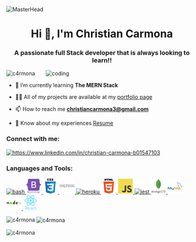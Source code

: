 ![MasterHead](https://pbs.twimg.com/media/DQlOsZyVAAAXfAx.jpg:medium)
<h1 align="center">Hi 👋, I'm Christian Carmona</h1>
<h3 align="center">A passionate full Stack developer that is always looking to learn!!</h3>
<img align="right" alt="coding" width="400" src=https://media3.giphy.com/media/xUA7bdpLxQhsSQdyog/giphy.gif?cid=790b7611ffa9de2a160b591dc82490799616c8b123b8773d&rid=giphy.gif&ct=g />

<p align="left"> <img src="https://komarev.com/ghpvc/?username=c4rmona&label=Profile%20views&color=0e75b6&style=flat" alt="c4rmona" /> </p>

- 🌱 I’m currently learning **The MERN Stack**

- 👨‍💻 All of my projects are available at my [portfolio page](https://c4rmona.github.io/portfolio-page/)

- 📫 How to reach me **christiancarmona3@gmail.com**

- 📄 Know about my experiences [Resume](https://docs.google.com/document/d/1NUKqDRwzqftXRR7Wb98Y-1edMdLtYSV-TgCF2YaoNi4/edit#heading=h.o2gnvmjs6w2k)

<h3 align="left">Connect with me:</h3>
<p align="left">
<a href="https://linkedin.com/in/https://www.linkedin.com/in/christian-carmona-b01547103" target="blank"><img align="center" src="https://raw.githubusercontent.com/rahuldkjain/github-profile-readme-generator/master/src/images/icons/Social/linked-in-alt.svg" alt="https://www.linkedin.com/in/christian-carmona-b01547103" height="30" width="40" /></a>
</p>

<h3 align="left">Languages and Tools:</h3>
<p align="left"> <a href="https://www.gnu.org/software/bash/" target="_blank" rel="noreferrer"> <img src="https://www.vectorlogo.zone/logos/gnu_bash/gnu_bash-icon.svg" alt="bash" width="40" height="40"/> </a> <a href="https://getbootstrap.com" target="_blank" rel="noreferrer"> <img src="https://raw.githubusercontent.com/devicons/devicon/master/icons/bootstrap/bootstrap-plain-wordmark.svg" alt="bootstrap" width="40" height="40"/> </a> <a href="https://www.w3schools.com/css/" target="_blank" rel="noreferrer"> <img src="https://raw.githubusercontent.com/devicons/devicon/master/icons/css3/css3-original-wordmark.svg" alt="css3" width="40" height="40"/> </a> <a href="https://expressjs.com" target="_blank" rel="noreferrer"> <img src="https://raw.githubusercontent.com/devicons/devicon/master/icons/express/express-original-wordmark.svg" alt="express" width="40" height="40"/> </a> <a href="https://heroku.com" target="_blank" rel="noreferrer"> <img src="https://www.vectorlogo.zone/logos/heroku/heroku-icon.svg" alt="heroku" width="40" height="40"/> </a> <a href="https://www.w3.org/html/" target="_blank" rel="noreferrer"> <img src="https://raw.githubusercontent.com/devicons/devicon/master/icons/html5/html5-original-wordmark.svg" alt="html5" width="40" height="40"/> </a> <a href="https://developer.mozilla.org/en-US/docs/Web/JavaScript" target="_blank" rel="noreferrer"> <img src="https://raw.githubusercontent.com/devicons/devicon/master/icons/javascript/javascript-original.svg" alt="javascript" width="40" height="40"/> </a> <a href="https://jestjs.io" target="_blank" rel="noreferrer"> <img src="https://www.vectorlogo.zone/logos/jestjsio/jestjsio-icon.svg" alt="jest" width="40" height="40"/> </a> <a href="https://www.mongodb.com/" target="_blank" rel="noreferrer"> <img src="https://raw.githubusercontent.com/devicons/devicon/master/icons/mongodb/mongodb-original-wordmark.svg" alt="mongodb" width="40" height="40"/> </a> <a href="https://www.mysql.com/" target="_blank" rel="noreferrer"> <img src="https://raw.githubusercontent.com/devicons/devicon/master/icons/mysql/mysql-original-wordmark.svg" alt="mysql" width="40" height="40"/> </a> <a href="https://nodejs.org" target="_blank" rel="noreferrer"> <img src="https://raw.githubusercontent.com/devicons/devicon/master/icons/nodejs/nodejs-original-wordmark.svg" alt="nodejs" width="40" height="40"/> </a> <a href="https://reactjs.org/" target="_blank" rel="noreferrer"> <img src="https://raw.githubusercontent.com/devicons/devicon/master/icons/react/react-original-wordmark.svg" alt="react" width="40" height="40"/> </a> </p>

<p><img align="left" src="https://github-readme-stats.vercel.app/api/top-langs?username=c4rmona&show_icons=true&locale=en&layout=compact" alt="c4rmona" /></p>

<p>&nbsp;<img align="center" src="https://github-readme-stats.vercel.app/api?username=c4rmona&show_icons=true&locale=en" alt="c4rmona" /></p>

<p><img align="center" src="https://github-readme-streak-stats.herokuapp.com/?user=c4rmona&" alt="c4rmona" /></p>
